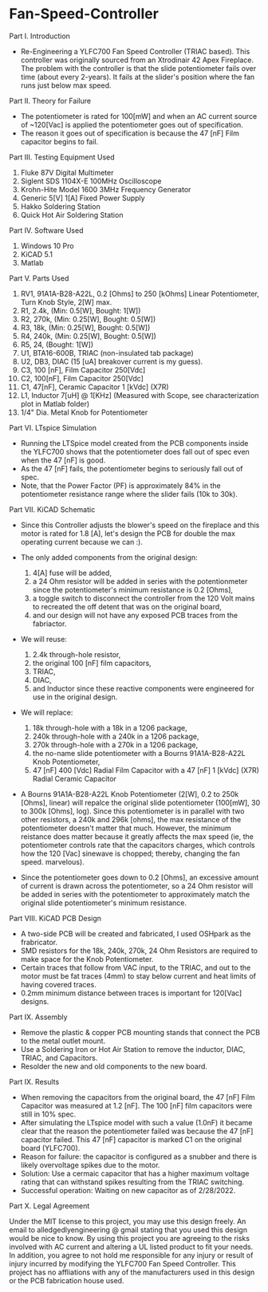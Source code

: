 # Fan-Speed-Controller

Part I. Introduction
   * Re-Engineering a YLFC700 Fan Speed Controller (TRIAC based). This controller was originally sourced from an Xtrodinair 42 Apex Fireplace. The problem with the controller is that the slide potentiometer fails over time (about every 2-years). It fails at the slider's position where the fan runs just below max speed. 

Part II. Theory for Failure
   * The potentiometer is rated for 100[mW] and when an AC current source of ~120[Vac] is applied the potentiometer goes out of specification.
   * The reason it goes out of specification is because the 47 [nF] Film capacitor begins to fail.
   
Part III. Testing Equipment Used
1. Fluke 87V Digital Multimeter
2. Siglent SDS 1104X-E 100MHz Oscilloscope
3. Krohn-Hite Model 1600 3MHz Frequency Generator
4. Generic 5[V] 1[A] Fixed Power Supply
5. Hakko Soldering Station
6. Quick Hot Air Soldering Station

Part IV. Software Used
1. Windows 10 Pro
2. KiCAD 5.1
3. Matlab

Part V. Parts Used
1. RV1, 91A1A-B28-A22L, 0.2 [Ohms] to 250 [kOhms] Linear Potentiometer, Turn Knob Style, 2[W] max.
2. R1, 2.4k, (Min: 0.5[W], Bought: 1[W])
3. R2, 270k, (Min: 0.25[W], Bought: 0.5[W])
4. R3, 18k,  (Min: 0.25[W], Bought: 0.5[W])
5. R4, 240k, (Min: 0.25[W], Bought: 0.5[W])
6. R5, 24, (Bought: 1[W])
7. U1, BTA16-600B, TRIAC (non-insulated tab package)
8. U2, DB3, DIAC (15 [uA] breakover current is my guess).
9. C3, 100 [nF], Film Capacitor 250[Vdc]
10. C2, 100[nF], Film Capacitor 250[Vdc]
11. C1, 47[nF], Ceramic Capacitor 1 [kVdc] (X7R)
12. L1, Inductor 7[uH] @ 1[KHz] (Measured with Scope, see characterization plot in Matlab folder)
13. 1/4" Dia. Metal Knob for Potentiometer

Part VI. LTspice Simulation
   * Running the LTSpice model created from the PCB components inside the YLFC700 shows that the potentiometer does fall out of spec even when the 47 [nF] is good.
   * As the 47 [nF] fails, the potentiometer begins to seriously fall out of spec. 
   * Note, that the Power Factor (PF) is approximately 84% in the potentiometer resistance range where the slider fails (10k to 30k).

Part VII. KiCAD Schematic
   * Since this Controller adjusts the blower's speed on the fireplace and this motor is rated for 1.8 [A], let's design the PCB for double the max operating current because we can :). 
   * The only added components from the original design:
      1. 4[A] fuse will be added, 
      2. a 24 Ohm resistor will be added in series with the potentionmeter since the potentiometer's minimum resistance is 0.2 [Ohms],
      3. a toggle switch to disconnect the controller from the 120 Volt mains to recreated the off detent that was on the original board, 
      4. and our design will not have any exposed PCB traces from the fabriactor.
      
   * We will reuse:
      1. 2.4k through-hole resistor,
      2. the original 100 [nF] film capacitors, 
      3. TRIAC, 
      4. DIAC, 
      5. and Inductor since these reactive components were engineered for use in the original design.

   * We will replace:
      1. 18k through-hole with a 18k in a 1206 package,
      2. 240k through-hole with a 240k in a 1206 package,
      3. 270k through-hole with a 270k in a 1206 package,
      4. the no-name slide potentiometer with a Bourns 91A1A-B28-A22L Knob Potentiometer,
      5. 47 [nF] 400 [Vdc] Radial Film Capacitor with a 47 [nF] 1 [kVdc] (X7R) Radial Ceramic Capacitor
     
   * A Bourns 91A1A-B28-A22L Knob Potentiometer (2[W], 0.2 to 250k [Ohms], linear) will repalce the original slide potentiometer (100[mW], 30 to 300k [Ohms], log). Since this potentiometer is in parallel with two other resistors, a 240k and 296k [ohms], the max resistance of the potentiometer doesn't matter that much. However, the minimum reistance does matter because it greatly affects the max speed (ie, the potentiometer controls rate that the capacitors charges, which controls how the 120 [Vac] sinewave is chopped; thereby, changing the fan speed. marvelous).
   * Since the potentiometer goes down to 0.2 [Ohms], an excessive amount of current is drawn across the potentiometer, so a 24 Ohm resistor will be added in series with the potentiometer to approximately match the original slide potentiometer's minimum resistance. 
  
 Part VIII. KiCAD PCB Design
   * A two-side PCB will be created and fabricated, I used OSHpark as the frabricator.
   * SMD resistors for the 18k, 240k, 270k, 24 Ohm Resistors are required to make space for the Knob Potentiometer.
   * Certain traces that follow from VAC input, to the TRIAC, and out to the motor must be fat traces (4mm) to stay below current and heat limits of having covered traces.
   * 0.2mm minimum distance between traces is important for 120[Vac] designs.

Part IX. Assembly
   * Remove the plastic & copper PCB mounting stands that connect the PCB to the metal outlet mount.
   * Use a Soldering Iron or Hot Air Station to remove the inductor, DIAC, TRIAC, and Capacitors.
   * Resolder the new and old components to the new board. 

Part IX. Results
   * When removing the capacitors from the original board, the 47 [nF] Film Capacitor was measured at 1.2 [nF]. The 100 [nF] film capacitors were still in 10% spec.
   * After simulating the LTspice model with such a value (1.0nF) it became clear that the reason the potentiometer failed was because the 47 [nF] capacitor failed. This 47 [nF] capacitor is marked C1 on the original board (YLFC700).
   * Reason for failure: the capacitor is configured as a snubber and there is likely overvoltage spikes due to the motor.
   * Solution: Use a cermaic capacitor that has a higher maximum voltage rating that can withstand spikes resulting from the TRIAC switching. 
   * Successful operation: Waiting on new capacitor as of 2/28/2022.
  
   
Part X. Legal Agreement
 
Under the MIT license to this project, you may use this design freely. An email to alledgedlyengineering @ gmail stating that you used this design would be nice to know. By using this project you are agreeing to the risks involved with AC current and altering a UL listed product to fit your needs. In addition, you agree to not hold me responsible for any injury or result of injury incurred by modifying the YLFC700 Fan Speed Controller. This project has no affliations with any of the manufacturers used in this design or the PCB fabrication house used.  
